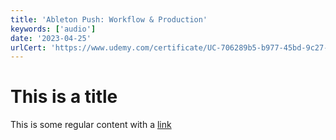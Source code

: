 ```yaml
---
title: 'Ableton Push: Workflow & Production'
keywords: ['audio']
date: '2023-04-25'
urlCert: 'https://www.udemy.com/certificate/UC-706289b5-b977-45bd-9c27-c7ef3d95cc53/'
---
```


# This is a title

This is some regular content with a [link](https://google.com)